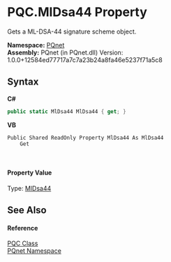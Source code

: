 # PQC.MlDsa44 Property 
 

Gets a ML-DSA-44 signature scheme object.

**Namespace:**&nbsp;<a href="fc4f881f-e121-9cf0-ed49-65bf6b5a005d.md">PQnet</a><br />**Assembly:**&nbsp;PQnet (in PQnet.dll) Version: 1.0.0+12584ed77717a7c7a23b24a8fa46e5237f71a5c8

## Syntax

**C#**<br />
``` C#
public static MlDsa44 MlDsa44 { get; }
```

**VB**<br />
``` VB
Public Shared ReadOnly Property MlDsa44 As MlDsa44
	Get
```

<br />

#### Property Value
Type: <a href="6140b821-bd40-cffe-8323-815b97b9a800.md">MlDsa44</a>

## See Also


#### Reference
<a href="80837ae2-f212-0d05-93e2-94dabbb73c7f.md">PQC Class</a><br /><a href="fc4f881f-e121-9cf0-ed49-65bf6b5a005d.md">PQnet Namespace</a><br />